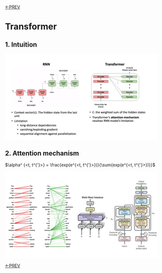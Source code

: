 [<-PREV](lecturenote.md)

# Transformer 

## 1. Intuition
![image](images/image1.png)

## 2. Attention mechanism

$\alpha^ {<t, t^{'}>} =  \frac{exp(e^{<t, t^{'}>})}{\sum{exp(e^{<t, t^{'}>})}}$

![image](images/image2.png)


[<-PREV](lecturenote.md)
